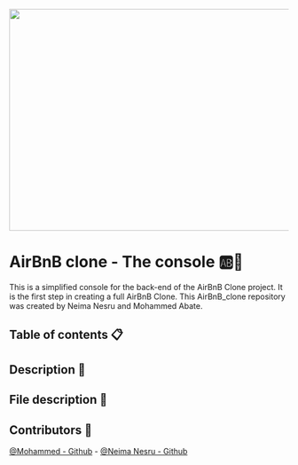 <p align="center"><img src= "https://media.tenor.com/BAGbC68hRz8AAAAC/airbnb-globe.gif" width="600" height="400"/></p>


# AirBnB clone - The console :ab::rocket:
This is a simplified console for the back-end of the AirBnB Clone project. It is the first step in creating a full AirBnB Clone. This AirBnB_clone repository was created by Neima Nesru and Mohammed Abate.


## Table of contents :clipboard:



## Description :triangular_ruler:




## File description :file_folder:



## Contributors :two_women_holding_hands:  
[@Mohammed - Github](https://github.com/moha-mame) - [@Neima Nesru - Github](https://github.com/Nemuuuu)
